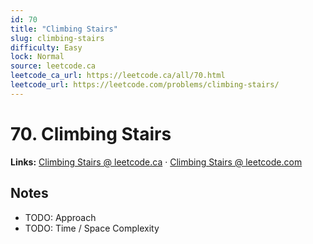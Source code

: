 ```yaml
--- 
id: 70
title: "Climbing Stairs"
slug: climbing-stairs
difficulty: Easy
lock: Normal
source: leetcode.ca
leetcode_ca_url: https://leetcode.ca/all/70.html
leetcode_url: https://leetcode.com/problems/climbing-stairs/
---
```


# 70. Climbing Stairs

**Links:** [Climbing Stairs @ leetcode.ca](https://leetcode.ca/all/70.html) · [Climbing Stairs @ leetcode.com](https://leetcode.com/problems/climbing-stairs/)

## Notes
- TODO: Approach
- TODO: Time / Space Complexity
